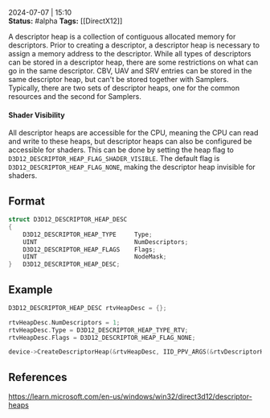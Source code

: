 2024-07-07 | 15:10  
**Status:** #alpha 
**Tags:** [[DirectX12]]

A descriptor heap is a collection of contiguous allocated memory for descriptors. Prior to creating a descriptor, a descriptor heap is necessary to assign a memory address to the descriptor. While all types of descriptors can be stored in a descriptor heap, there are some restrictions on what can go in the same descriptor. CBV, UAV and SRV entries can be stored in the same descriptor heap, but can't be stored together with Samplers. Typically, there are two sets of descriptor heaps, one for the common resources and the second for Samplers.

#### Shader Visibility
All descriptor heaps are accessible for the CPU, meaning the CPU can read and write to these heaps, but descriptor heaps can also be configured be accessible for shaders. This can be done by setting the heap flag to ```D3D12_DESCRIPTOR_HEAP_FLAG_SHADER_VISIBLE```. The default flag is ```D3D12_DESCRIPTOR_HEAP_FLAG_NONE```, making the descriptor heap invisible for shaders.

## Format

```cpp
struct D3D12_DESCRIPTOR_HEAP_DESC
{
	D3D12_DESCRIPTOR_HEAP_TYPE     Type;
	UINT                           NumDescriptors;
	D3D12_DESCRIPTOR_HEAP_FLAGS    Flags;
	UINT                           NodeMask;
} 	D3D12_DESCRIPTOR_HEAP_DESC;
```

## Example

```cpp
D3D12_DESCRIPTOR_HEAP_DESC rtvHeapDesc = {};

rtvHeapDesc.NumDescriptors = 1;
rtvHeapDesc.Type = D3D12_DESCRIPTOR_HEAP_TYPE_RTV; 
rtvHeapDesc.Flags = D3D12_DESCRIPTOR_HEAP_FLAG_NONE;

device->CreateDescriptorHeap(&rtvHeapDesc, IID_PPV_ARGS(&rtvDescriptorHeap));
```


## References

https://learn.microsoft.com/en-us/windows/win32/direct3d12/descriptor-heaps